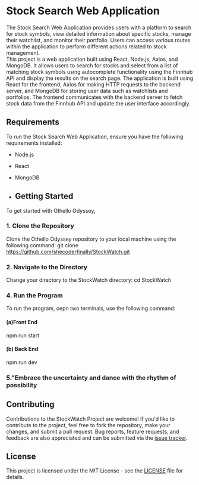 # Stock Search Web Application

The Stock Search Web Application provides users with a platform to search for stock symbols, view detailed information about specific stocks, manage their watchlist, and monitor their portfolio. Users can access various routes within the application to perform different actions related to stock management.  
This project is a web application built using React, Node.js, Axios, and MongoDB. It allows users to search for stocks and select from a list of matching stock symbols using autocomplete functionality using the Finnhub API and display the results on the search page. The application is built using React for the frontend, Axios for making HTTP requests to the backend server, and MongoDB for storing user data such as watchlists and portfolios. The frontend communicates with the backend server to fetch stock data from the Finnhub API and update the user interface accordingly.

## Requirements

To run the Stock Search Web Application, ensure you have the following requirements installed:

- Node.js
- React
- MongoDB

- ## Getting Started
To get started with Othello Odyssey, 

### 1. Clone the Repository

Clone the Othello Odyssey repository to your local machine using the following command:
git clone https://github.com/shecoderfinally/StockWatch.git

### 2. Navigate to the Directory

Change your directory to the StockWatch directory:
cd StockWatch

### 4. Run the Program

To run the program, oepn two terminals, use the following command:
#### (a)Front End
npm run start

#### (b) Back End
npm run dev

### 5."Embrace the uncertainty and dance with the rhythm of possibility

## Contributing

Contributions to the StockWatch Project are welcome! If you'd like to contribute to the project, feel free to fork the repository, make your changes, and submit a pull request. Bug reports, feature requests, and feedback are also appreciated and can be submitted via the [issue tracker](https://github.com/shecoderfinally/StockWatch/issues).

## License

This project is licensed under the MIT License - see the [LICENSE](https://github.com/shecoderfinally/StockWatch/blob/main/LICENSE) file for details.

